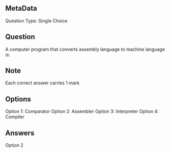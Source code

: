 ## MetaData
Question Type: Single Choice

## Question
A computer program that converts assembly language to machine language is:

## Note
Each correct answer carries 1 mark

## Options
Option 1: Comparator
Option 2: Assembler
Option 3: Interpreter
Option 4: Compiler

## Answers
Option 2
